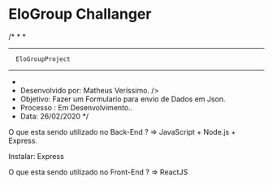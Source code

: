 # EloGroup Challanger

/*
*
*
  _______________________                     
      EloGroupProject    
  _______________________
*
* Desenvolvido por: Matheus Veríssimo. />
* Objetivo: Fazer um Formulario para envio de Dados em Json.
* Processo : Em Desenvolvimento..
* Data: 26/02/2020
*/


O que esta sendo utilizado no Back-End ?  =>  JavaScript + Node.js + Express.

Instalar: Express

O que esta sendo utilizado no Front-End ? => ReactJS 


